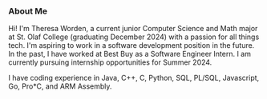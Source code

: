 ### About Me

Hi! I'm Theresa Worden, a current junior Computer Science and Math major at St. Olaf College (graduating December 2024) with a passion for all things tech. I'm aspiring to work in a software development position in the future. In the past, I have worked at Best Buy as a Software Engineer Intern. I am currently pursuing internship opportunities for Summer 2024.

I have coding experience in Java, C++, C, Python, SQL, PL/SQL, Javascript, Go, Pro*C, and ARM Assembly.

<!--
**wordentheresa0/wordentheresa0** is a ✨ _special_ ✨ repository because its `README.md` (this file) appears on your GitHub profile.

Here are some ideas to get you started:

- 🔭 I’m currently working on ...
- 🌱 I’m currently learning ...
- 👯 I’m looking to collaborate on ...
- 🤔 I’m looking for help with ...
- 💬 Ask me about ...
- 📫 How to reach me: ...
- 😄 Pronouns: ...
- ⚡ Fun fact: ...
-->
